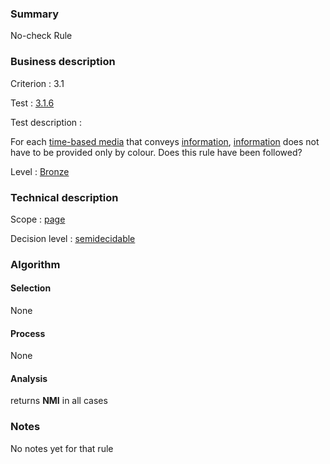 ### Summary

No-check Rule

### Business description

Criterion : 3.1

Test : [3.1.6](http://www.accessiweb.org/index.php/accessiweb-22-english-version.html#test-3-1-6)

Test description :

For each [time-based
media](http://www.accessiweb.org/index.php/glossary-76.html#mMediaNoTemp)
that conveys
[information](http://www.accessiweb.org/index.php/glossary-76.html#mInfoCouleur),
[information](http://www.accessiweb.org/index.php/glossary-76.html#mInfoCouleur)
does not have to be provided only by colour. Does this rule have been
followed?

Level : [Bronze](/en/category/rules-design/accessiweb-11/level/bronze)

### Technical description

Scope : [page](/en/category/rules-design/accessiweb-11/scope/page)

Decision level :
[semidecidable](/en/category/rules-design/accessiweb-11/decision-level/semidecidable)

### Algorithm

#### Selection

None

#### Process

None

#### Analysis

returns **NMI** in all cases

### Notes

No notes yet for that rule
